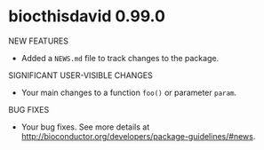 # biocthisdavid 0.99.0

NEW FEATURES

* Added a `NEWS.md` file to track changes to the package.

SIGNIFICANT USER-VISIBLE CHANGES

* Your main changes to a function `foo()` or parameter `param`.

BUG FIXES

* Your bug fixes. See more details at
<http://bioconductor.org/developers/package-guidelines/#news>.

